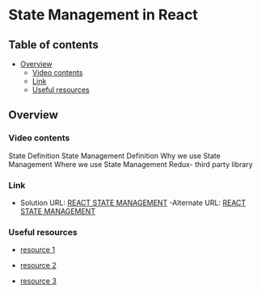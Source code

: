 # State Management in React

## Table of contents
- [Overview](#overview)
  - [Video contents](#video-contents)
  - [Link](#links)
  - [Useful resources](#useful-resources)

## Overview

### Video contents

State Definition
State Management Definition
Why we use State Management
Where we use State Management
Redux- third party library

### Link

- Solution URL: [REACT STATE MANAGEMENT](https://drive.google.com/file/d/1yNumGjKgYeI184tksp-8BCtVR20wUhXV/view?usp=drivesdk)
-Alternate URL: [REACT STATE MANAGEMENT](https://youtu.be/z_QBafiSrnY)

### Useful resources

- [resource 1](https://dev.to/workshub/state-management-battle-in-react-2021-hooks-redux-and-recoil-2am0)

- [resource 2](https://www.loginradius.com/blog/async/react-state-management/)

- [resource 3](https://daveceddia.com/react-state-management/)